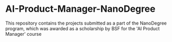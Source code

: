 # AI-Product-Manager-NanoDegree
This repository contains the projects submitted as a part of the NanoDegree program, which was awarded as a scholarship by BSF for the 'AI Product Manager' course
